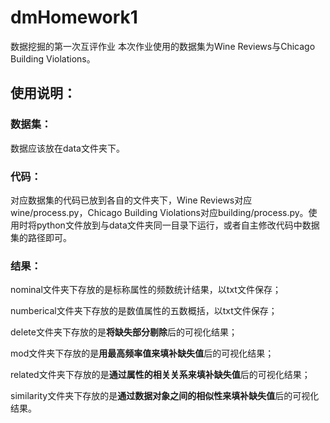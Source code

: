 # dmHomework1
数据挖掘的第一次互评作业
本次作业使用的数据集为Wine Reviews与Chicago Building Violations。
## 使用说明：
### 数据集：
数据应该放在data文件夹下。
### 代码：
对应数据集的代码已放到各自的文件夹下，Wine Reviews对应wine/process.py，Chicago Building Violations对应building/process.py。使用时将python文件放到与data文件夹同一目录下运行，或者自主修改代码中数据集的路径即可。
### 结果：
nominal文件夹下存放的是标称属性的频数统计结果，以txt文件保存；

numberical文件夹下存放的是数值属性的五数概括，以txt文件保存；

delete文件夹下存放的是**将缺失部分剔除**后的可视化结果；

mod文件夹下存放的是**用最高频率值来填补缺失值**后的可视化结果；

related文件夹下存放的是**通过属性的相关关系来填补缺失值**后的可视化结果；

similarity文件夹下存放的是**通过数据对象之间的相似性来填补缺失值**后的可视化结果。
